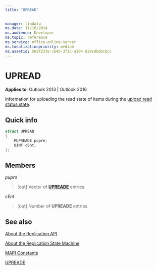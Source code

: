 ```yaml
---
title: "UPREAD"
 
 
manager: lindalu
ms.date: 11/16/2014
ms.audience: Developer
ms.topic: reference
ms.service: office-online-server
ms.localizationpriority: medium
ms.assetid: 568f2336-cb4d-3f2c-a304-d29cdb0bcbcc
---
```


# UPREAD

  
  
**Applies to**: Outlook 2013 | Outlook 2016 
  
Information for uploading the read state of items during the [upload read status state](upload-read-status-state.md).
  
## Quick info

```cpp
struct UPREAD 
{ 
    PUPREADE pupre; 
    UINT cEnt; 
};
```

## Members

 _pupre_
  
> [out] Vector of **[UPREADE](upreade.md)** entries. 
    
 _cEnt_
  
> [out] Number of **UPREADE** entries. 
    
## See also



[About the Replication API](about-the-replication-api.md)
  
[About the Replication State Machine](about-the-replication-state-machine.md)
  
[MAPI Constants](mapi-constants.md)
  
[UPREADE](upreade.md)

